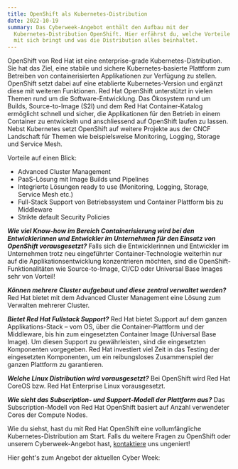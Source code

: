 ```yaml
---
title: OpenShift als Kubernetes-Distribution
date: 2022-10-19
summary: Das Cyberweek-Angebot enthält den Aufbau mit der
  Kubernetes-Distribution OpenShift. Hier erfährst du, welche Vorteile OpenShift
  mit sich bringt und was die Distribution alles beinhaltet.
---
```

OpenShift von Red Hat ist eine enterprise-grade Kubernetes-Distribution. Sie hat das Ziel, eine stabile und sichere Kubernetes-basierte Plattform zum Betreiben von containerisierten Applikationen zur Verfügung zu stellen. OpenShift setzt dabei auf eine etablierte Kubernetes-Version und ergänzt diese mit weiteren Funktionen. Red Hat OpenShift unterstützt in vielen Themen rund um die Software-Entwicklung. Das Ökosystem rund um Builds, Source-to-Image (S2I) und dem Red Hat Container-Katalog ermöglicht schnell und sicher, die Applikationen für den Betrieb in einem Container zu entwickeln und anschliessend auf OpenShift laufen zu lassen. Nebst Kubernetes setzt OpenShift auf weitere Projekte aus der CNCF Landschaft für Themen wie beispielsweise Monitoring, Logging, Storage und Service Mesh.

Vorteile auf einen Blick:

* Advanced Cluster Management
* PaaS-Lösung mit Image Builds und Pipelines
* Integrierte Lösungen ready to use (Monitoring, Logging, Storage, Service Mesh etc.)
* Full-Stack Support von Betriebssystem und Container Plattform bis zu Middleware
* Strikte default Security Policies

***Wie viel Know-how im Bereich Containerisierung wird bei den Entwicklerinnen und Entwickler im Unternehmen für den Einsatz von OpenShift vorausgesetzt?***
Falls sich die Entwicklerinnen und Entwickler im Unternehmen trotz neu eingeführter Container-Technologie weiterhin nur auf die Applikationsentwicklung konzentrieren möchten, sind die OpenShift-Funktionalitäten wie Source-to-Image, CI/CD oder Universal Base Images sehr von Vorteil!

***Können mehrere Cluster aufgebaut und diese zentral verwaltet werden?***
Red Hat bietet mit dem Advanced Cluster Management eine Lösung zum Verwalten mehrerer Cluster.

***Bietet Red Hat Fullstack Support?***
Red Hat bietet Support auf dem ganzen Applikations-Stack – vom OS, über die Container-Plattform und der Middleware, bis hin zum eingesetzten Container Image (Universal Base Image). Um diesen Support zu gewährleisten, sind die eingesetzten Komponenten vorgegeben. Red Hat investiert viel Zeit in das Testing der eingesetzten Komponenten, um ein reibungsloses Zusammenspiel der ganzen Plattform zu garantieren.

***Welche Linux Distribution wird vorausgesetzt?***
Bei OpenShift wird Red Hat CoreOS bzw. Red Hat Enterprise Linux vorausgesetzt.

***Wie sieht das Subscription- und Support-Modell der Plattform aus?***
Das Subscription-Modell von Red Hat OpenShift basiert auf Anzahl verwendeter Cores der Compute Nodes. 

Wie du siehst, hast du mit Red Hat OpenShift eine vollumfängliche Kubernetes-Distribution am Start. Falls du weitere Fragen zu OpenShift oder unserem Cyberweek-Angebot hast, [kontaktiere](mailto:hello@appuio.ch) uns ungeniert! 

Hier geht's zum Angebot der aktuellen Cyber Week: